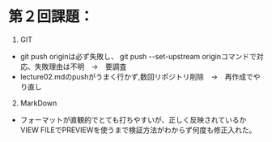 # 第２回課題：    
1.  GIT  
- git push originは必ず失敗し、 git push --set-upstream originコマンドで対応、失敗理由は不明　→　要調査 
- lecture02.mdのpushがうまく行かず,数回リポジトリ削除　→　再作成でやり直し  

2. MarkDown  
- フォーマットが直観的でとても打ちやすいが、正しく反映されているかVIEW FILEでPREVIEWを使うまで検証方法がわからず何度も修正入れた。 
